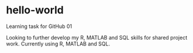 # hello-world
Learning task for GitHub 01

Looking to further develop my R, MATLAB and SQL skills for shared project work.
Currently using R, MATLAB and SQL.
